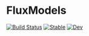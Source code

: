 # FluxModels

[![Build Status](https://github.com/lorenzoh/FluxModels.jl/workflows/CI/badge.svg)](https://github.com/lorenzoh/FluxModels.jl/actions)
[![Stable](https://img.shields.io/badge/docs-stable-blue.svg)](https://lorenzoh.github.io/FluxModels.jl/stable)
[![Dev](https://img.shields.io/badge/docs-dev-blue.svg)](https://lorenzoh.github.io/FluxModels.jl/dev)

